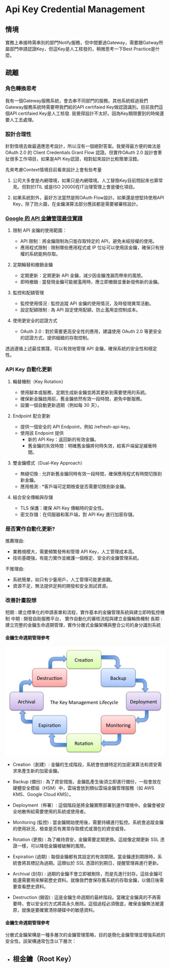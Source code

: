 # Api Key Credential Management

## 情境
實務上串接時需串別的部門Notify服務，但中間要過Gateway，需要跟Gatway所屬部門申請認證Key，但這Key是人工核發的，稍微思考一下Best Practice是什麼。

## 疏離

### 角色轉換思考
我有一個Gateway服務系統，會去串不同部門的服務。其他系統經過我們Gateway服務系統時需要帶我們給的API certifaied Key做認證識別。目前我們這個API certifaied Key是人工核發. 我覺得設計不太好。因為Key期限要到的時候還要人工去處理。


### 設計合理性
針對情境去做最適應思考設計，所以沒有一個絕對答案。我覺得最方便的做法是OAuth 2.0 的 Client Credentials Grant Flow 認證。但實作OAuth 2.0 設計會牽扯很多工作項目，如果是API Key認證，相對起來設計比較簡單沒錯。

先來考慮Context情境目前看來設計上會有些考量

1. 公司大多會是內網環境，如果只是內網環境。人工替換Key目前問起來也算常見。但對於ITIL 或是ISO 20000在IT治理管理上會是優化項目。

2. 如果系統對外，最好方法當然是照OAuth Flow設計。如果還是想堅持使用API Key，除了防火牆，在金鑰演算法部分應該都是需要被審核設計。

### [Google 的 API 金鑰管理最佳實踐](https://cloud.google.com/docs/authentication/api-keys)

1. 限制 API 金鑰的使用範圍：
    - API 限制：將金鑰限制為只能存取特定的 API，避免未經授權的使用。
    - 應用程式限制 : 限制哪些應用程式或 IP 位址可以使用該金鑰，確保只有授權的系統能夠存取。

2. 定期輪替和撤銷金鑰
    - 定期更新：定期更新 API 金鑰，減少因金鑰洩漏而帶來的風險。
    - 即時撤銷 : 當發現金鑰可能被濫用時，應立即撤銷並重新發佈新的金鑰。

3. 監控和配額管理
    - 監控使用情況 : 監控追蹤 API 金鑰的使用情況，及時發現異常活動。
    - 設定配額限制 : 為 API 設定使用配額，防止濫用並控制成本。

4. 使用更安全的認證方式
    - OAuth 2.0 : 對於需要更高安全性的應用，建議使用 OAuth 2.0 等更安全的認證方式，提供細緻的存取控制。

透過遵循上述最佳實踐，可以有效地管理 API 金鑰，確保系統的安全性和穩定性。

###  API Key 自動化更新

1. 輪替機制（Key Rotation）
    - 使用腳本或服務，定期生成新金鑰並將其更新到需要使用的系統。
    - 確保新金鑰啟用前，舊金鑰依然有效一段時間，避免中斷服務。
    - 設置一個自動更新週期（例如每 30 天）。

2. Endpoint 配合更新
    - 提供一個安全的 API Endpoint，例如 /refresh-api-key。
    - 使用該 Endpoint 提供 
        - 新的 API Key：返回新的有效金鑰。
        - 舊金鑰的失效時間：明確舊金鑰將何時失效，給客戶端留足緩衝時間。

3. 雙金鑰模式（Dual-Key Approach）
    - 無縫切換 : 允許新舊金鑰同時有效一段時間，確保應用程式有時間切換到新金鑰。
    - 應用檢測 : *客戶端可定期檢查是否需要切換到新金鑰。

4. 結合安全傳輸與存儲 
    - TLS 保護：確保 API Key 傳輸時的安全性。
    - 密文存儲：在伺服器和客戶端，對 API Key 進行加密存儲。

### 是否實作自動化更新?

推薦理由:
- 業務規模大，需要頻繁發佈和管理 API Key，人工管理成本高。
- 技術基礎強，有能力實作並維護一個穩定、安全的金鑰管理系統。

不推理由:
- 系統簡單，如只有少量用戶，人工管理可能更直觀。
- 資源不足，無法提供足夠的開發和安全測試資源。

### 改善計畫設想

短期 : 建立標準化的申請表單和流程，實作基本的金鑰管理系統與建立即時監控機制
中期 : 開發自助服務平台， 實作自動化的審核流程與建立金鑰輪換機制
長期 : 建立完整的金鑰生命週期管理，實作分層式金鑰架構與整合公司的身分識別系統

#### 金鑰生命週期管理參考

![KM-lifecycle-cropped](images/100/apikeycredential/KM-lifecycle-cropped.jpg)

- Creation（創建）: 金鑰的生成階段，系統會依據特定的加密演算法和資安需求來產生新的加密金鑰。

- Backup (備份) : 為了資安措施，金鑰匙產生後須立即進行備份，一般會放在硬體安全模組（HSM）中，雲端會放到類似雲端金鑰管理服務（如 AWS KMS、Google Cloud KMS）。

- Deployment（佈署）: 這個階段是將金鑰實際部署到運作環境中。金鑰會被安全地散佈給需要使用的系統或使用者。

- Monitoring (監控) : 當金鑰開始使用後，需要持續進行監控。系統會追蹤金鑰的使用狀況，檢查是否有異常存取模式或潛在的資安威脅。

- Rotation (更換) : 為了維持資安，金鑰需要定期更換。這就像定期更新 SSL 憑證一樣，可以降低金鑰被破解的風險。

- Expiration (過期) : 每個金鑰都有其設定的有效期限。當金鑰達到期限時，系統會將其標記為過期。這類似於 SSL 憑證的到期日，提醒管理員進行更新。

- Archival (封存) : 過期的金鑰不會立即被刪除，而是先進行封存。這些金鑰可能還需要用來解密歷史資料。就像我們會保存舊系統的存取金鑰，以備日後需要查看歷史資料。

- Destruction (銷毀) : 這是金鑰生命週期的最終階段。當確定金鑰真的不再需要時，會以安全的方式將其永久刪除。這個過程必須徹底，確保金鑰無法被還原，就像是要確實清除硬碟中的敏感資料。

#### 金鑰生命週期管理參考

分層式金鑰架構是一種多層次的金鑰管理策略，目的是簡化金鑰管理並增強系統的安全性。該架構通常包含以下層次：

- 根金鑰（Root Key）
    -  
